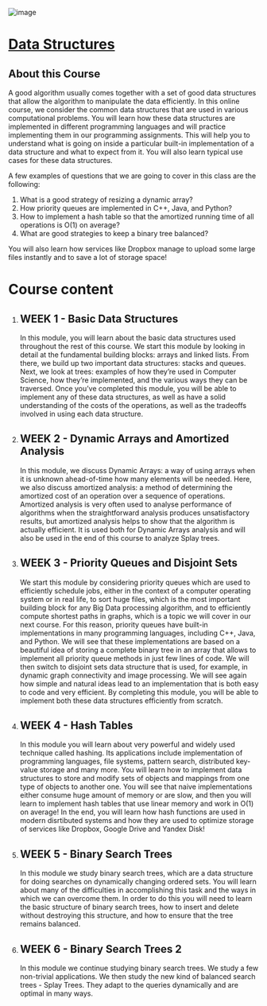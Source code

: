 ![image](https://user-images.githubusercontent.com/38851602/219870991-86cce08a-00d8-4218-8f8b-dc4efdabcd2d.png)

<h1><a href="https://www.coursera.org/learn/data-structures">Data Structures</a></h1>
<h2>About this Course</h2>
A good algorithm usually comes together with a set of good data structures that allow the algorithm to manipulate the data efficiently. In this online course, we consider the common data structures that are used in various computational problems. You will learn how these data structures are implemented in different programming languages and will practice implementing them in our programming assignments. This will help you to understand what is going on inside a particular built-in implementation of a data structure and what to expect from it. You will also learn typical use cases for these data structures.

A few examples of questions that we are going to cover in this class are the following:
1. What is a good strategy of resizing a dynamic array?
2. How priority queues are implemented in C++, Java, and Python?
3. How to implement a hash table so that the amortized running time of all operations is O(1) on average?
4. What are good strategies to keep a binary tree balanced? 

You will also learn how services like Dropbox manage to upload some large files instantly and to save a lot of storage space!

<h1>Course content</h1>
<ol>

  <li>
    <h2>WEEK 1 - Basic Data Structures</h2>
    <p>
    In this module, you will learn about the basic data structures used throughout the rest of this course. We start this module by looking in detail at the fundamental building blocks: arrays and linked lists. From there, we build up two important data structures: stacks and queues. Next, we look at trees: examples of how they’re used in Computer Science, how they’re implemented, and the various ways they can be traversed. Once you’ve completed this module, you will be able to implement any of these data structures, as well as have a solid understanding of the costs of the operations, as well as the tradeoffs involved in using each data structure.
    </p>
  </li>
    <li>
    <h2>WEEK 2 - Dynamic Arrays and Amortized Analysis</h2>
    <p>
    In this module, we discuss Dynamic Arrays: a way of using arrays when it is unknown ahead-of-time how many elements will be needed. Here, we also discuss amortized analysis: a method of determining the amortized cost of an operation over a sequence of operations. Amortized analysis is very often used to analyse performance of algorithms when the straightforward analysis produces unsatisfactory results, but amortized analysis helps to show that the algorithm is actually efficient. It is used both for Dynamic Arrays analysis and will also be used in the end of this course to analyze Splay trees.
    </p>
  </li>
    <li>
    <h2>WEEK 3 - Priority Queues and Disjoint Sets</h2>
    <p>
    We start this module by considering priority queues which are used to efficiently schedule jobs, either in the context of a computer operating system or in real life, to sort huge files, which is the most important building block for any Big Data processing algorithm, and to efficiently compute shortest paths in graphs, which is a topic we will cover in our next course. For this reason, priority queues have built-in implementations in many programming languages, including C++, Java, and Python. We will see that these implementations are based on a beautiful idea of storing a complete binary tree in an array that allows to implement all priority queue methods in just few lines of code. We will then switch to disjoint sets data structure that is used, for example, in dynamic graph connectivity and image processing. We will see again how simple and natural ideas lead to an implementation that is both easy to code and very efficient. By completing this module, you will be able to implement both these data structures efficiently from scratch.
    </p>
  </li>
    <li>
    <h2>WEEK 4 - Hash Tables</h2>
    <p>
    In this module you will learn about very powerful and widely used technique called hashing. Its applications include implementation of programming languages, file systems, pattern search, distributed key-value storage and many more. You will learn how to implement data structures to store and modify sets of objects and mappings from one type of objects to another one. You will see that naive implementations either consume huge amount of memory or are slow, and then you will learn to implement hash tables that use linear memory and work in O(1) on average! In the end, you will learn how hash functions are used in modern disrtibuted systems and how they are used to optimize storage of services like Dropbox, Google Drive and Yandex Disk!
    </p>
  </li>
    <li>
    <h2>WEEK 5 - Binary Search Trees</h2>
    <p>
    In this module we study binary search trees, which are a data structure for doing searches on dynamically changing ordered sets. You will learn about many of the difficulties in accomplishing this task and the ways in which we can overcome them. In order to do this you will need to learn the basic structure of binary search trees, how to insert and delete without destroying this structure, and how to ensure that the tree remains balanced.
    </p>
  </li>
    <li>
    <h2>WEEK 6 - Binary Search Trees 2</h2>
    <p>
    In this module we continue studying binary search trees. We study a few non-trivial applications. We then study the new kind of balanced search trees - Splay Trees. They adapt to the queries dynamically and are optimal in many ways.
    </p>
  </li>

</ol>

